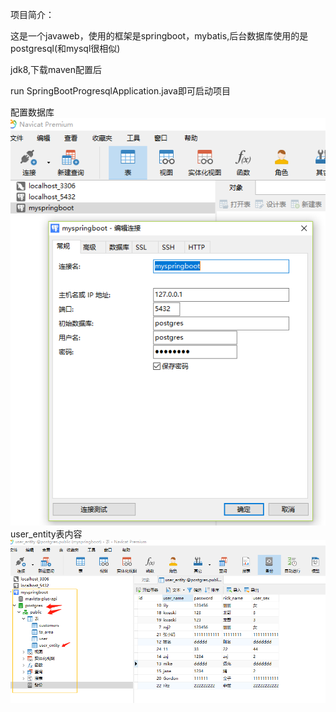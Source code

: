 项目简介：

这是一个javaweb，使用的框架是springboot，mybatis,后台数据库使用的是postgresql(和mysql很相似)

jdk8,下载maven配置后

run SpringBootProgresqlApplication.java即可启动项目

配置数据库
![Image text](https://raw.githubusercontent.com/zxjzx/upload-image/master/%E9%85%8D%E7%BD%AE%E6%95%B0%E6%8D%AE%E5%BA%93.png)
user_entity表内容
![Image text](https://github.com/zxjzx/upload-image/blob/master/postgres.png)
